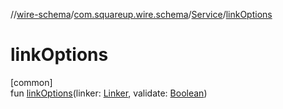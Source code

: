 //[wire-schema](../../../index.md)/[com.squareup.wire.schema](../index.md)/[Service](index.md)/[linkOptions](link-options.md)

# linkOptions

[common]\
fun [linkOptions](link-options.md)(linker: [Linker](../-linker/index.md), validate: [Boolean](https://kotlinlang.org/api/latest/jvm/stdlib/kotlin/-boolean/index.html))
